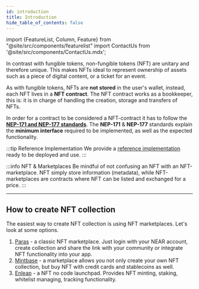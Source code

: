 ```yaml
---
id: introduction
title: Introduction
hide_table_of_contents: false
---
```



import {FeatureList, Column, Feature} from "@site/src/components/featurelist"
import ContactUs from '@site/src/components/ContactUs.mdx';

In contrast with fungible tokens, non-fungible tokens (NFT) are unitary and therefore unique. This makes NFTs ideal to represent ownership of assets such as a piece of digital content, or a ticket for an event.

As with fungible tokens, NFTs are **not stored** in the user's wallet, instead, each NFT lives in a **NFT contract**. The NFT contract works as a bookkeeper, this is: it is in charge of handling the creation, storage and transfers of NFTs.

In order for a contract to be considered a NFT-contract it has to follow the [**NEP-171 and NEP-177 standards**](https://nomicon.io/Standards/Tokens/NonFungibleToken). The **NEP-171** & **NEP-177** standards explain the **minimum interface** required to be implemented, as well as the expected functionality.

:::tip Reference Implementation
We provide a [reference implementation](https://github.com/near-examples/NFT) ready to be deployed and use.
:::

:::info NFT & Marketplaces
Be mindful of not confusing an NFT with an NFT-marketplace. NFT simply store information (metadata), while NFT-marketplaces are contracts where NFT can be listed and exchanged for a price.
:::

---

## How to create NFT collection

The easiest way to create NFT collection is using NFT marketplaces. Let's look at some options.

1. [Paras](https://paras.id/) - a classic NFT marketplace. Just login with your NEAR account, create collection and share the link with your community or integrate NFT functionality into your app.
2. [Mintbase](https://www.mintbase.xyz/) - a marketplace allows you not only create your own NFT collection, but buy NFT with credit cards and stablecoins as well.
3. [Enleap](https://enleap.app/) - a NFT no code launchpad. Provides NFT minting, staking, whitelist managing, tracking functionality.
   